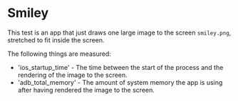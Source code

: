 # Smiley

This test is an app that just draws one large image to the screen `smiley.png`,
stretched to fit inside the screen.

The following things are measured:

- 'ios_startup_time' - The time between the start of the process and the
  rendering of the image to the screen.
- 'adb_total_memory' - The amount of system memory the app is using after having
  rendered the image to the screen.
